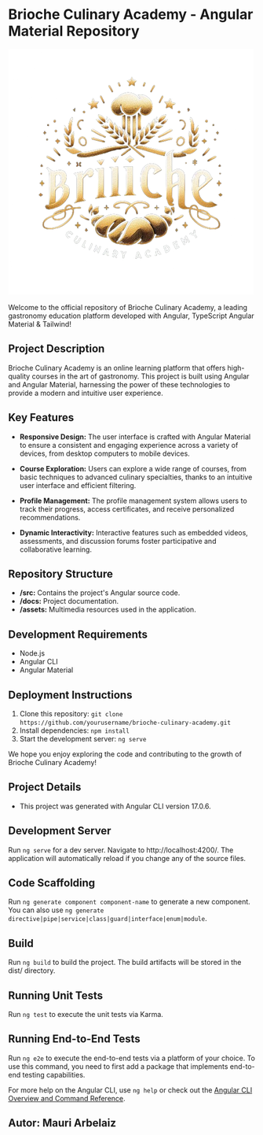 # Brioche Culinary Academy - Angular Material Repository

![Briiche Culinary Academy Logo](./src/assets/logo.png)

Welcome to the official repository of Brioche Culinary Academy, a leading gastronomy education platform developed with Angular, TypeScript Angular Material & Tailwind!

## Project Description

Brioche Culinary Academy is an online learning platform that offers high-quality courses in the art of gastronomy. This project is built using Angular and Angular Material, harnessing the power of these technologies to provide a modern and intuitive user experience.

## Key Features

- **Responsive Design:** The user interface is crafted with Angular Material to ensure a consistent and engaging experience across a variety of devices, from desktop computers to mobile devices.

- **Course Exploration:** Users can explore a wide range of courses, from basic techniques to advanced culinary specialties, thanks to an intuitive user interface and efficient filtering.

- **Profile Management:** The profile management system allows users to track their progress, access certificates, and receive personalized recommendations.

- **Dynamic Interactivity:** Interactive features such as embedded videos, assessments, and discussion forums foster participative and collaborative learning.

## Repository Structure

- **/src:** Contains the project's Angular source code.
- **/docs:** Project documentation.
- **/assets:** Multimedia resources used in the application.

## Development Requirements

- Node.js
- Angular CLI
- Angular Material

## Deployment Instructions

1. Clone this repository: `git clone https://github.com/yourusername/brioche-culinary-academy.git`
2. Install dependencies: `npm install`
3. Start the development server: `ng serve`

We hope you enjoy exploring the code and contributing to the growth of Brioche Culinary Academy!

## Project Details

- This project was generated with Angular CLI version 17.0.6.

## Development Server

Run `ng serve` for a dev server. Navigate to http://localhost:4200/. The application will automatically reload if you change any of the source files.

## Code Scaffolding

Run `ng generate component component-name` to generate a new component. You can also use `ng generate directive|pipe|service|class|guard|interface|enum|module`.

## Build

Run `ng build` to build the project. The build artifacts will be stored in the dist/ directory.

## Running Unit Tests

Run `ng test` to execute the unit tests via Karma.

## Running End-to-End Tests

Run `ng e2e` to execute the end-to-end tests via a platform of your choice. To use this command, you need to first add a package that implements end-to-end testing capabilities.

For more help on the Angular CLI, use `ng help` or check out the [Angular CLI Overview and Command Reference](https://angular.io/cli).


## Autor: Mauri Arbelaiz